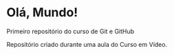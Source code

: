 # Olá, Mundo!
 Primeiro repositório do curso de Git e GitHub

Repositório criado durante uma aula do Curso em Vídeo.
